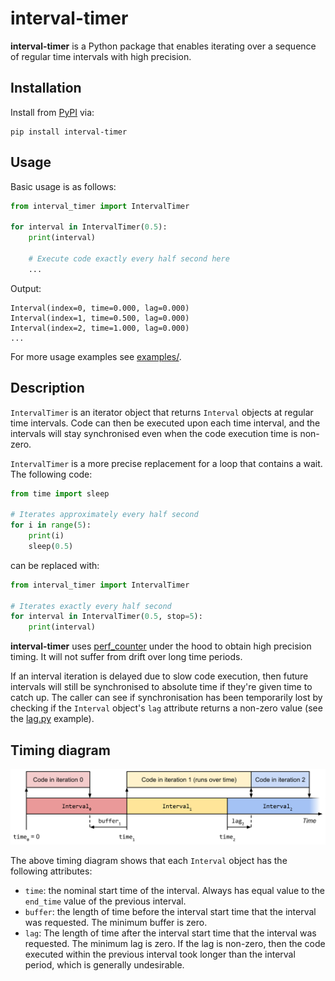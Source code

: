 # interval-timer

**interval-timer** is a Python package that enables iterating over a sequence of regular time intervals with high precision.

## Installation

Install from [PyPI](https://pypi.org/project/interval-timer/) via:

```shell
pip install interval-timer
```

## Usage

Basic usage is as follows:

```python
from interval_timer import IntervalTimer

for interval in IntervalTimer(0.5):
    print(interval)
    
    # Execute code exactly every half second here
    ...
```

Output:

```
Interval(index=0, time=0.000, lag=0.000)
Interval(index=1, time=0.500, lag=0.000)
Interval(index=2, time=1.000, lag=0.000)
...
```

For more usage examples see [examples/](examples).

## Description

`IntervalTimer` is an iterator object that returns `Interval` objects at regular time intervals. Code can then be executed upon each time interval, and the intervals will stay synchronised even when the code execution time is non-zero.

`IntervalTimer` is a more precise replacement for a loop that contains a wait. The following code:
    
```python
from time import sleep

# Iterates approximately every half second
for i in range(5):
    print(i)
    sleep(0.5)
```

can be replaced with:

```python
from interval_timer import IntervalTimer

# Iterates exactly every half second
for interval in IntervalTimer(0.5, stop=5):
    print(interval)
```

**interval-timer** uses [perf_counter](https://docs.python.org/3/library/time.html#time.perf_counter) under the hood to obtain high precision timing. It will not suffer from drift over long time periods.

If an interval iteration is delayed due to slow code execution, then future intervals will still be synchronised to absolute time if they're given time to catch up. The caller can see if synchronisation has been temporarily lost by checking if the `Interval` object's `lag` attribute returns a non-zero value (see the [lag.py](examples/lag.py) example).

## Timing diagram

![Timing diagram](timing.svg)

The above timing diagram shows that each `Interval` object has the following attributes:
- `time`: the nominal start time of the interval. Always has equal value to the `end_time` value of the previous interval.
- `buffer`: the length of time before the interval start time that the interval was requested. The minimum buffer is zero.
- `lag`: The length of time after the interval start time that the interval was requested. The minimum lag is zero. If the lag is non-zero, then the code executed within the previous interval took longer than the interval period, which is generally undesirable.
